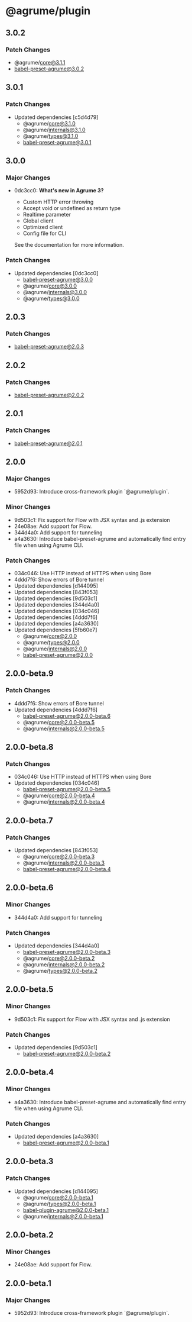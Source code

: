 # @agrume/plugin

## 3.0.2

### Patch Changes

- @agrume/core@3.1.1
- babel-preset-agrume@3.0.2

## 3.0.1

### Patch Changes

- Updated dependencies [c5d4d79]
  - @agrume/core@3.1.0
  - @agrume/internals@3.1.0
  - @agrume/types@3.1.0
  - babel-preset-agrume@3.0.1

## 3.0.0

### Major Changes

- 0dc3cc0: **What's new in Agrume 3?**

  - Custom HTTP error throwing
  - Accept void or undefined as return type
  - Realtime parameter
  - Global client
  - Optimized client
  - Config file for CLI

  See the documentation for more information.

### Patch Changes

- Updated dependencies [0dc3cc0]
  - babel-preset-agrume@3.0.0
  - @agrume/core@3.0.0
  - @agrume/internals@3.0.0
  - @agrume/types@3.0.0

## 2.0.3

### Patch Changes

- babel-preset-agrume@2.0.3

## 2.0.2

### Patch Changes

- babel-preset-agrume@2.0.2

## 2.0.1

### Patch Changes

- babel-preset-agrume@2.0.1

## 2.0.0

### Major Changes

- 5952d93: Introduce cross-framework plugin \`@agrume/plugin\`.

### Minor Changes

- 9d503c1: Fix support for Flow with JSX syntax and .js extension
- 24e08ae: Add support for Flow.
- 344d4a0: Add support for tunneling
- a4a3630: Introduce babel-preset-agrume and automatically find entry file when using Agrume CLI.

### Patch Changes

- 034c046: Use HTTP instead of HTTPS when using Bore
- 4ddd7f6: Show errors of Bore tunnel
- Updated dependencies [d144095]
- Updated dependencies [843f053]
- Updated dependencies [9d503c1]
- Updated dependencies [344d4a0]
- Updated dependencies [034c046]
- Updated dependencies [4ddd7f6]
- Updated dependencies [a4a3630]
- Updated dependencies [5fb60e7]
  - @agrume/core@2.0.0
  - @agrume/types@2.0.0
  - @agrume/internals@2.0.0
  - babel-preset-agrume@2.0.0

## 2.0.0-beta.9

### Patch Changes

- 4ddd7f6: Show errors of Bore tunnel
- Updated dependencies [4ddd7f6]
  - babel-preset-agrume@2.0.0-beta.6
  - @agrume/core@2.0.0-beta.5
  - @agrume/internals@2.0.0-beta.5

## 2.0.0-beta.8

### Patch Changes

- 034c046: Use HTTP instead of HTTPS when using Bore
- Updated dependencies [034c046]
  - babel-preset-agrume@2.0.0-beta.5
  - @agrume/core@2.0.0-beta.4
  - @agrume/internals@2.0.0-beta.4

## 2.0.0-beta.7

### Patch Changes

- Updated dependencies [843f053]
  - @agrume/core@2.0.0-beta.3
  - @agrume/internals@2.0.0-beta.3
  - babel-preset-agrume@2.0.0-beta.4

## 2.0.0-beta.6

### Minor Changes

- 344d4a0: Add support for tunneling

### Patch Changes

- Updated dependencies [344d4a0]
  - babel-preset-agrume@2.0.0-beta.3
  - @agrume/core@2.0.0-beta.2
  - @agrume/internals@2.0.0-beta.2
  - @agrume/types@2.0.0-beta.2

## 2.0.0-beta.5

### Minor Changes

- 9d503c1: Fix support for Flow with JSX syntax and .js extension

### Patch Changes

- Updated dependencies [9d503c1]
  - babel-preset-agrume@2.0.0-beta.2

## 2.0.0-beta.4

### Minor Changes

- a4a3630: Introduce babel-preset-agrume and automatically find entry file when using Agrume CLI.

### Patch Changes

- Updated dependencies [a4a3630]
  - babel-preset-agrume@2.0.0-beta.1

## 2.0.0-beta.3

### Patch Changes

- Updated dependencies [d144095]
  - @agrume/core@2.0.0-beta.1
  - @agrume/types@2.0.0-beta.1
  - babel-plugin-agrume@2.0.0-beta.1
  - @agrume/internals@2.0.0-beta.1

## 2.0.0-beta.2

### Minor Changes

- 24e08ae: Add support for Flow.

## 2.0.0-beta.1

### Major Changes

- 5952d93: Introduce cross-framework plugin \`@agrume/plugin\`.
